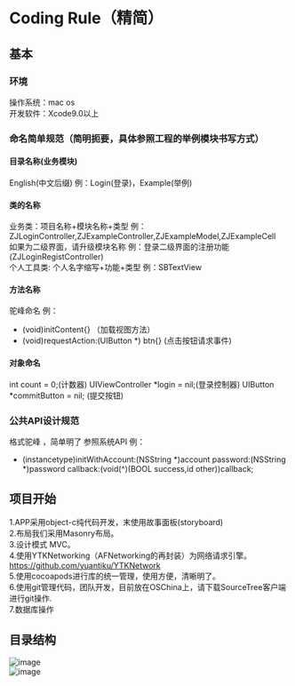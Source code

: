 # Coding Rule（精简）
## 基本
### 环境
操作系统：mac os<br>
开发软件：Xcode9.0以上<br>
### 命名简单规范（简明扼要，具体参照工程的举例模块书写方式）
#### 目录名称(业务模块)
English(中文后缀) 例：Login(登录)，Example(举例)
#### 类的名称
业务类：项目名称+模块名称+类型 例：<br>
ZJLoginController,ZJExampleController,ZJExampleModel,ZJExampleCell<br>
如果为二级界面，请升级模块名称 例：登录二级界面的注册功能(ZJLoginRegistController)<br>
个人工具类: 个人名字缩写+功能+类型 例：SBTextView
#### 方法名称
驼峰命名   例：
- (void)initContent{}  （加载视图方法）<br>
- (void)requestAction:(UIButton *) btn{} (点击按钮请求事件)
#### 对象命名
int count = 0;(计数器)
UIViewController *login = nil;(登录控制器)
UIButton *commitButton = nil; (提交按钮)
### 公共API设计规范
格式驼峰 ，简单明了 参照系统API  例：<br>
- (instancetype)initWithAccount:(NSString *)account password:(NSString *)password callback:(void(^)(BOOL success,id other))callback;
## 项目开始
1.APP采用object-c纯代码开发，末使用故事面板(storyboard)<br>
2.布局我们采用Masonry布局。<br>
3.设计模式 MVC。<br>
4.使用YTKNetworking（AFNetworking的再封装）为网络请求引擎。<br>https://github.com/yuantiku/YTKNetwork<br>
5.使用cocoapods进行库的统一管理，使用方便，清晰明了。<br>
6.使用git管理代码，团队开发，目前放在OSChina上，请下载SourceTree客户端进行git操作.<br>
7.数据库操作  <Realm><br>
## 目录结构
![image](https://github.com/pubin563783417/iOSCodingRule/blob/master/ScreenPhotos/目录1.png)
<br>
![image](https://github.com/pubin563783417/iOSCodingRule/blob/master/ScreenPhotos/目录2.png)


